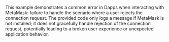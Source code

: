 This example demonstrates a common error in Dapps when interacting with MetaMask:  failure to handle the scenario where a user rejects the connection request. The provided code only logs a message if MetaMask is not installed; it does not gracefully handle rejection of the connection request, potentially leading to a broken user experience or unexpected application behavior.